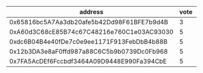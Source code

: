 address|vote|timestamp|signature
---|---|---|---
0x65816bc5A7Aa3db20afe5b42Dd98F61BFE7b9d4B|3|1616505772|0x23aced4622b064cba6a94febd3080c6cbf5b43840606ca8aa65a9e952da6b8200b11d759be073144aa012af62a31b4ba8e9742e44673dcd4804df81d994a9f231b
0xA60d3C68cE85B74c67C48216e760C1e03AC93030|5|1616507278|0xd1fb2906379ea7a97aba8051ad255457283d6ae5b2a42b7c4a5e5a4e3a62e5d660615dc43f4749fe14b37780612269f64fbd02a57653f941eddfcc09963695601c
0xdc6B04B4e40fDe7c0e9ee1171F913FebDbB4b88B|5|1616507347|0x2e27b69f1ee49e2e31ee365ecccb48add951af7b655b871b3705e785477d3a096c5c0e9b00c68f8658b2133afbff67cf402720cfd82731a122f76c511d4be9ac1b
0x12b3DA3e8aF0ffd987a88C6C5b9b0739Dc0Fb968|5|1616512592|0xa9d11b688a6d376fc007cdef975864c888d5610c306355a009b3d7a19f156ad1556d3715a545d0ae9324d33817bdeb8fd4b400ee94e8c427c8ef8d66c4642ff71c
0x7FA5AcDEf6Fccbdf3464A09D9448E990Fa394CbE|5|1616514092|0x7162d8d7e6318104f16f1faae8f3eb1a7ed7de656293d6e4491100a93bdce3d10085778b9f57e00beb33b3e36ed43168de6f3315cde008d0a02539299c3448f11b